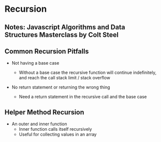 # Recursion

## Notes: Javascript Algorithms and Data Structures Masterclass by Colt Steel

## Common Recursion Pitfalls

- Not having a base case
  - Without a base case the recursive function will continue indefinitely, and reach the call stack limit / stack overflow

- No return statement or returning the wrong thing
  - Need a return statement in the recursive call and the base case

## Helper Method Recursion

- An outer and inner function
  - Inner function calls itself recursively
  - Useful for collecting values in an array


